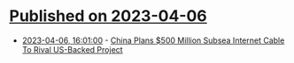# [Published on 2023-04-06](index.md)

* [2023-04-06, 16:01:00](https://tech.slashdot.org/story/23/04/06/1555236/china-plans-500-million-subsea-internet-cable-to-rival-us-backed-project?utm_source=rss1.0mainlinkanon&utm_medium=feed) - [China Plans $500 Million Subsea Internet Cable To Rival US-Backed Project](https://tech.slashdot.org/story/23/04/06/1555236/china-plans-500-million-subsea-internet-cable-to-rival-us-backed-project?utm_source=rss1.0mainlinkanon&utm_medium=feed)
